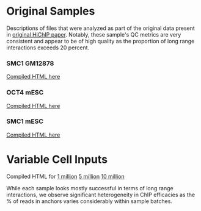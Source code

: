 # Original Samples
Descriptions of files that were analyzed as part of the original data present in [original
HiChIP paper](http://www.nature.com/nmeth/journal/vaop/ncurrent/full/nmeth.3999.html). 
Notably, these sample's QC metrics are very consistent and appear to be of high quality as the 
proportion of long range interactions exceeds 20 percent. 

### SMC1 GM12878
[Compiled HTML here](https://cdn.rawgit.com/aryeelab/hichipper/master/qcReports/Good/Mumbach_etal/gm12878.hichipper.html)

### OCT4 mESC
[Compiled HTML here](https://cdn.rawgit.com/aryeelab/hichipper/master/qcReports/Good/Mumbach_etal/mESC_OCT4.hichipper.qcreport.html)

### SMC1 mESC
[Compiled HTML here](https://cdn.rawgit.com/aryeelab/hichipper/master/qcReports/Good/Mumbach_etal/mESC_SMC1.hichipper.qcreport.html)

# Variable Cell Inputs
Compiled HTML for [1 million](https://cdn.rawgit.com/aryeelab/hichipper/master/qcReports/Good/Mumbach_etal/1mil.hichipper.qcreport.html) [5 million](https://cdn.rawgit.com/aryeelab/hichipper/master/qcReports/Good/Mumbach_etal/5mil.hichipper.qcreport.html) [10 million](https://cdn.rawgit.com/aryeelab/hichipper/master/qcReports/Good/Mumbach_etal/10mil.hichipper.qcreport.html)

While each sample looks mostly successful in terms of long range interactions, we observe significant heterogeneity in ChIP efficacies as 
the % of reads in anchors varies considerably within sample batches. 
 



